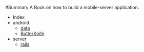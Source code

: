 #Summary
A Book on how to build a mobile-server application.

* Index
* android
    * [data](android/data.md)
    * [ButterKnife](android/butterknife.md)
* server
    * [rails](server/rails)